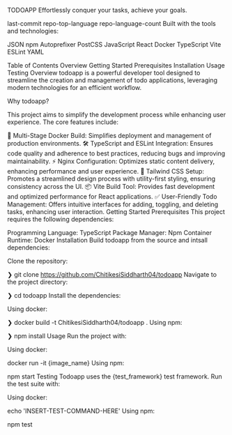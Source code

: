 TODOAPP
Effortlessly conquer your tasks, achieve your goals.

last-commit repo-top-language repo-language-count
Built with the tools and technologies:

JSON npm Autoprefixer PostCSS JavaScript React
Docker TypeScript Vite ESLint YAML

Table of Contents
Overview
Getting Started
Prerequisites
Installation
Usage
Testing
Overview
todoapp is a powerful developer tool designed to streamline the creation and management of todo applications, leveraging modern technologies for an efficient workflow.

Why todoapp?

This project aims to simplify the development process while enhancing user experience. The core features include:

🚀 Multi-Stage Docker Build: Simplifies deployment and management of production environments.
🛠️ TypeScript and ESLint Integration: Ensures code quality and adherence to best practices, reducing bugs and improving maintainability.
⚡ Nginx Configuration: Optimizes static content delivery, enhancing performance and user experience.
🎨 Tailwind CSS Setup: Promotes a streamlined design process with utility-first styling, ensuring consistency across the UI.
📦 Vite Build Tool: Provides fast development and optimized performance for React applications.
✅ User-Friendly Todo Management: Offers intuitive interfaces for adding, toggling, and deleting tasks, enhancing user interaction.
Getting Started
Prerequisites
This project requires the following dependencies:

Programming Language: TypeScript
Package Manager: Npm
Container Runtime: Docker
Installation
Build todoapp from the source and intsall dependencies:

Clone the repository:

❯ git clone https://github.com/ChitikesiSiddharth04/todoapp
Navigate to the project directory:

❯ cd todoapp
Install the dependencies:

Using docker:

❯ docker build -t ChitikesiSiddharth04/todoapp .
Using npm:

❯ npm install
Usage
Run the project with:

Using docker:

docker run -it {image_name}
Using npm:

npm start
Testing
Todoapp uses the {test_framework} test framework. Run the test suite with:

Using docker:

echo 'INSERT-TEST-COMMAND-HERE'
Using npm:

npm test
